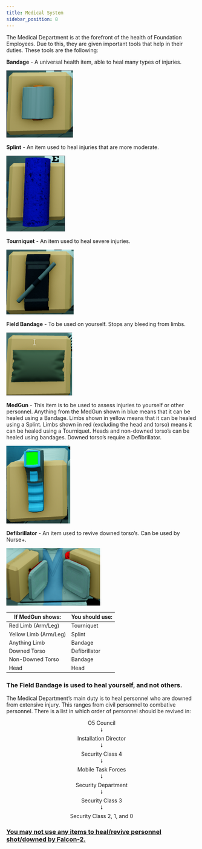 ```yaml
---
title: Medical System
sidebar_position: 8
---
```

The Medical Department is at the forefront of the health of Foundation Employees. Due to this, they are given important tools that help in their duties. These tools are the following:

<strong>Bandage</strong> - A universal health item, able to heal many types of injuries.

![Bandage](images/bandage.png "Bandage")

<strong>Splint</strong> - An item used to heal injuries that are more moderate.

![Splint](images/splint.png "Splint")

<strong>Tourniquet</strong> - An item used to heal severe injuries.

![Tourniquet](images/tourniquet.png "Tourniquet")

<strong>Field Bandage</strong> - To be used on yourself. Stops any bleeding from limbs.

![Field_Bandage](images/field_bandage.png "Field Bandage")

<strong>MedGun</strong> - This item is to be used to assess injuries to yourself or other personnel. Anything from the MedGun shown in blue means that it can be healed using a Bandage. Limbs shown in yellow means that it can be healed using a Splint. Limbs shown in red (excluding the head and torso) means it can be healed using a Tourniquet. Heads and non-downed torso’s can be healed using bandages. Downed torso’s require a Defibrillator.

![Medigun](images/medigun.png "Medigun")

<strong>Defibrillator</strong> - An item used to revive downed torso’s. Can be used by Nurse+.

![Defibrillator](images/defib.png "Defibrillator")

| If MedGun shows:                                             | You should use: |
|--------------------------------------------------------------|-----------------|
| <Highlight color="FA8072"> Red Limb (Arm/Leg)</Highlight>    | Tourniquet      |
| <Highlight color="dae000"> Yellow Limb (Arm/Leg)</Highlight> | Splint          |
| <Highlight color="007dc4"> Anything Limb</Highlight>         | Bandage         |
| <Highlight color="FA8072"> Downed Torso</Highlight>          | Defibrillator   |
| <Highlight color="FA8072"> Non-Downed Torso</Highlight>      | Bandage         |
| <Highlight color="FA8072"> Head</Highlight>                  | Head            |

### <strong>The Field Bandage is used to heal yourself, and not others.</strong>

The Medical Department’s main duty is to heal personnel who are downed from extensive injury. This ranges from civil personnel to combative personnel. There is a list in which order of personnel should be revived in:
<center>O5 Council</center>
<center>🠗</center>
<center>Installation Director</center>
<center>🠗</center>
<center>Security Class 4</center>
<center>🠗</center>
<center>Mobile Task Forces</center>
<center>🠗</center>
<center>Security Department</center>
<center>🠗</center>
<center>Security Class 3</center>
<center>🠗</center>
<center>Security Class 2, 1, and 0</center>

### <strong><ins>You may not use any items to heal/revive personnel shot/downed by Falcon-2.</ins></strong>